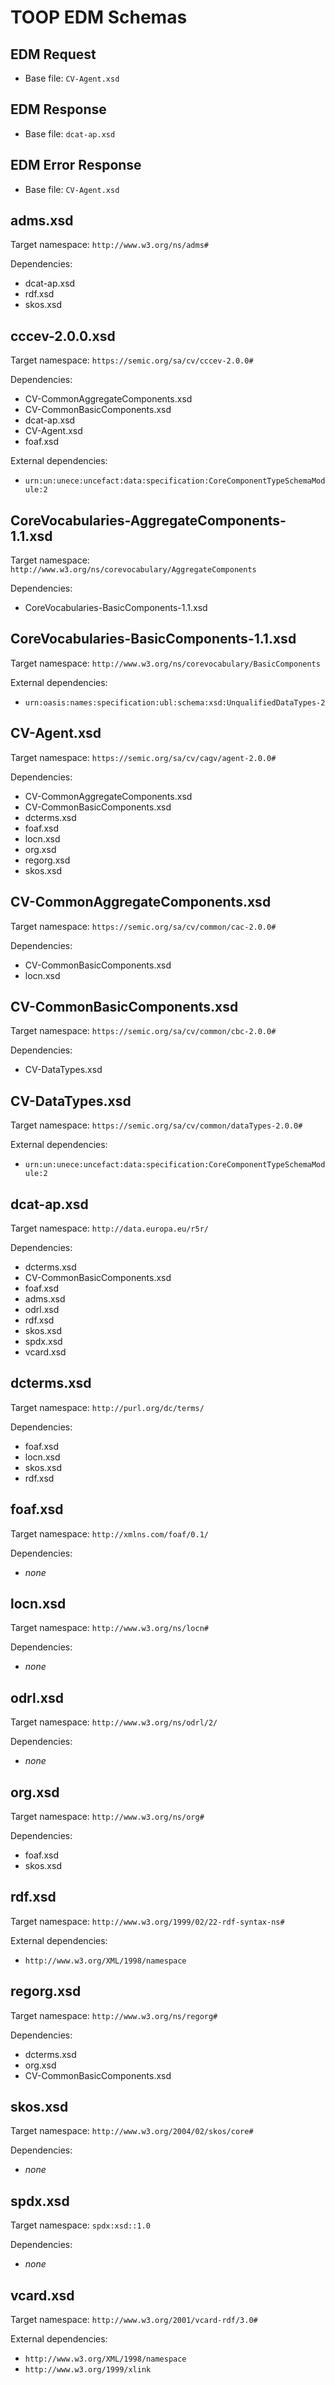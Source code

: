 # TOOP EDM Schemas

## EDM Request

* Base file: `CV-Agent.xsd`

## EDM Response

* Base file: `dcat-ap.xsd`

## EDM Error Response

* Base file: `CV-Agent.xsd`

## adms.xsd

Target namespace: `http://www.w3.org/ns/adms#`

Dependencies:
* dcat-ap.xsd
* rdf.xsd
* skos.xsd

## cccev-2.0.0.xsd

Target namespace: `https://semic.org/sa/cv/cccev-2.0.0#`

Dependencies:
* CV-CommonAggregateComponents.xsd
* CV-CommonBasicComponents.xsd
* dcat-ap.xsd
* CV-Agent.xsd
* foaf.xsd

External dependencies:
* `urn:un:unece:uncefact:data:specification:CoreComponentTypeSchemaModule:2`

## CoreVocabularies-AggregateComponents-1.1.xsd

Target namespace: `http://www.w3.org/ns/corevocabulary/AggregateComponents`

Dependencies:
* CoreVocabularies-BasicComponents-1.1.xsd

## CoreVocabularies-BasicComponents-1.1.xsd

Target namespace: `http://www.w3.org/ns/corevocabulary/BasicComponents`

External dependencies:
* `urn:oasis:names:specification:ubl:schema:xsd:UnqualifiedDataTypes-2`

## CV-Agent.xsd

Target namespace: `https://semic.org/sa/cv/cagv/agent-2.0.0#`

Dependencies:
* CV-CommonAggregateComponents.xsd
* CV-CommonBasicComponents.xsd
* dcterms.xsd
* foaf.xsd
* locn.xsd
* org.xsd
* regorg.xsd
* skos.xsd

## CV-CommonAggregateComponents.xsd

Target namespace: `https://semic.org/sa/cv/common/cac-2.0.0#`

Dependencies:
* CV-CommonBasicComponents.xsd
* locn.xsd

## CV-CommonBasicComponents.xsd

Target namespace: `https://semic.org/sa/cv/common/cbc-2.0.0#`

Dependencies:
* CV-DataTypes.xsd

## CV-DataTypes.xsd

Target namespace: `https://semic.org/sa/cv/common/dataTypes-2.0.0#`

External dependencies:
* `urn:un:unece:uncefact:data:specification:CoreComponentTypeSchemaModule:2`

## dcat-ap.xsd

Target namespace: `http://data.europa.eu/r5r/`

Dependencies:
* dcterms.xsd
* CV-CommonBasicComponents.xsd
* foaf.xsd
* adms.xsd
* odrl.xsd
* rdf.xsd
* skos.xsd
* spdx.xsd
* vcard.xsd

## dcterms.xsd

Target namespace: `http://purl.org/dc/terms/`

Dependencies:
* foaf.xsd
* locn.xsd
* skos.xsd
* rdf.xsd

## foaf.xsd

Target namespace: `http://xmlns.com/foaf/0.1/`

Dependencies:
* *none*

## locn.xsd

Target namespace: `http://www.w3.org/ns/locn#`

Dependencies:
* *none*

## odrl.xsd

Target namespace: `http://www.w3.org/ns/odrl/2/`

Dependencies:
* *none*

## org.xsd

Target namespace: `http://www.w3.org/ns/org#`

Dependencies:
* foaf.xsd
* skos.xsd

## rdf.xsd

Target namespace: `http://www.w3.org/1999/02/22-rdf-syntax-ns#`

External dependencies:
* `http://www.w3.org/XML/1998/namespace`

## regorg.xsd

Target namespace: `http://www.w3.org/ns/regorg#`

Dependencies:
* dcterms.xsd
* org.xsd
* CV-CommonBasicComponents.xsd

## skos.xsd

Target namespace: `http://www.w3.org/2004/02/skos/core#`

Dependencies:
* *none*

## spdx.xsd

Target namespace: `spdx:xsd::1.0`

Dependencies:
* *none*

## vcard.xsd

Target namespace: `http://www.w3.org/2001/vcard-rdf/3.0#`

External dependencies:
* `http://www.w3.org/XML/1998/namespace`
* `http://www.w3.org/1999/xlink`

